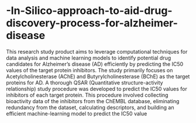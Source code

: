 # -In-Silico-approach-to-aid-drug-discovery-process-for-alzheimer-disease

This research study product aims to leverage computational techniques for data analysis and
machine learning models to identify potential drug candidates for Alzheimer’s
disease (AD) efficiently by predicting the IC50 values of the target protein inhibitors.
The study primarily focuses on Acetylcholinesterase (AChE) and
Butyrylcholinesterase (BChE) as the target proteins for AD. A thorough QSAR
(Quantitative structure-activity relationship) study procedure was developed to
predict the IC50 values for inhibitors of each target protein. This procedure involved
collecting bioactivity data of the inhibitors from the ChEMBL database, eliminating
redundancy from the dataset, calculating descriptors, and building an efficient
machine-learning model to predict the IC50 value
